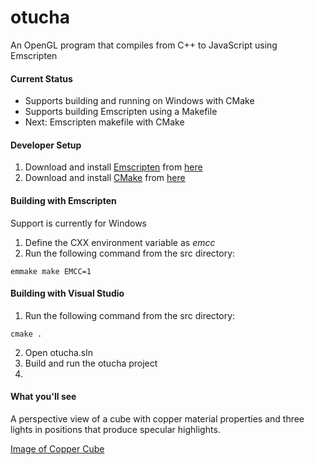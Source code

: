 # otucha
An OpenGL program that compiles from C++ to JavaScript using Emscripten

#### Current Status

- Supports building and running on Windows with CMake
- Supports building Emscripten using a Makefile
- Next: Emscripten makefile with CMake

#### Developer Setup
1. Download and install [Emscripten](http://kripken.github.io/emscripten-site/) from [here](http://kripken.github.io/emscripten-site/docs/getting_started/downloads.html)
2. Download and install [CMake](http://www.cmake.org/) from [here](http://www.cmake.org/files/v3.1/?C=M;O=D)

#### Building with Emscripten
Support is currently for Windows

1. Define the CXX environment variable as _emcc_
2. Run the following command from the src directory:
```
emmake make EMCC=1
```

#### Building with Visual Studio
1. Run the following command from the src directory:
```
cmake .
```
2. Open otucha.sln
3. Build and run the otucha project
4. 

#### What you'll see

A perspective view of a cube with copper material properties and three lights in positions that produce specular highlights.

[Image of Copper Cube](https://onedrive.live.com/embed?cid=EB3994E07F023E78&resid=EB3994E07F023E78%2142597&authkey=AAuP3j8_a2lGV1A)

